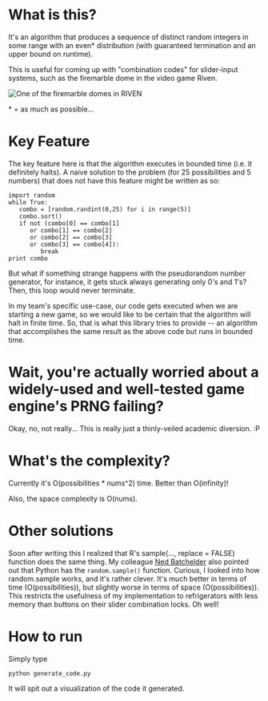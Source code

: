 What is this?
=============

It's an algorithm that produces a sequence of distinct random integers in some range with an even\* distribution (with guaranteed termination and an upper bound on runtime).

This is useful for coming up with "combination codes" for slider-input systems, such as the firemarble dome in the video game Riven.

![One of the firemarble domes in RIVEN](https://raw.github.com/philip-peterson/slider-combo/master/dome.png)

\* = as much as possible...

Key Feature
====

The key feature here is that the algorithm executes in bounded time (i.e. it definitely halts). A naive solution to the problem (for 25 possibilities and 5 numbers) that does not have this feature might be written as so:

```
import random
while True:
   combo = [random.randint(0,25) for i in range(5)]
   combo.sort()
   if not (combo[0] == combo[1]
      or combo[1] == combo[2]
      or combo[2] == combo[3]
      or combo[3] == combo[4]):
         break
print combo
````

But what if something strange happens with the pseudorandom number generator, for instance, it gets stuck always generating only 0's and 1's? Then, this loop would never terminate.

In my team's specific use-case, our code gets executed when we are starting a new game, so we would like to be certain that the algorithm will halt in finite time. So, that is what this library tries to provide -- an algorithm that accomplishes the same result as the above code but runs in bounded time.

Wait, you're actually worried about a widely-used and well-tested game engine's PRNG failing?
==========

Okay, no, not really... This is really just a thinly-veiled academic diversion. :P

What's the complexity?
======================
Currently it's O(possibilities * nums^2) time. Better than O(infinity)!

Also, the space complexity is O(nums).

Other solutions
===============
Soon after writing this I realized that R's sample(..., replace = FALSE) function does the same thing. My colleague [Ned Batchelder](https://github.com/nedbat) also pointed out that Python has the `random.sample()` function. Curious, I looked into how random.sample works, and it's rather clever. It's much better in terms of time (O(possibilities)), but slightly worse in terms of space (O(possibilities)). This restricts the usefulness of my implementation to refrigerators with less memory than buttons on their slider combination locks. Oh well!

How to run
==========

Simply type

```
python generate_code.py
```

It will spit out a visualization of the code it generated.
